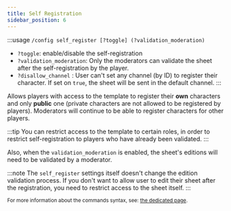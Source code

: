 ```yaml
---
title: Self Registration
sidebar_position: 6
---
```


:::usage
`/config self_register [?toggle] (?validation_moderation)`
- `?toggle`: enable/disable the self-registration
- `?validation_moderation`: Only the moderators can validate the sheet after the self-registration by the player.
- `?disallow_channel` : User can't set any channel (by ID) to register their character. If set on `true`, the sheet will be sent in the default channel.
:::

Allows players with access to the template to register their **own** characters and only **public** one (private characters are not allowed to be registered by players).
Moderators will continue to be able to register characters for other players.


:::tip
You can restrict access to the template to certain roles, in order to restrict self-registration to players who have already been validated.
:::

Also, when the `validation_moderation` is enabled, the sheet's editions will need to be validated by a moderator. 

:::note
The `self_register` settings itself doesn't change the edition validation process. If you don't want to allow user to edit their sheet after the registration, you need to restrict access to the sheet itself. 
:::

<small>For more information about the commands syntax, see: [the dedicated page](../introduction/format.mdx).</small>
